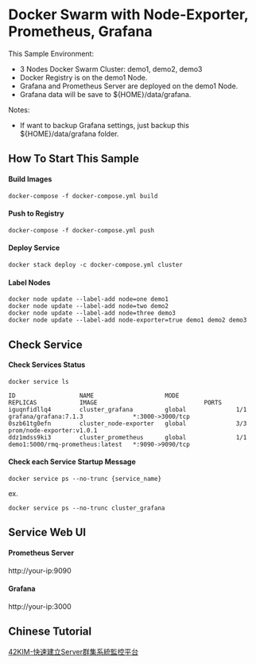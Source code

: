 # Docker Swarm with Node-Exporter, Prometheus, Grafana 

This Sample Environment:

* 3 Nodes Docker Swarm Cluster: demo1, demo2, demo3
* Docker Registry is on the demo1 Node.
* Grafana and Prometheus Server are deployed on the demo1 Node.
* Grafana data will be save to ${HOME}/data/grafana.

Notes:

* If want to backup Grafana settings, just backup this ${HOME}/data/grafana folder.

How To Start This Sample
----

#### Build Images
```shell script
docker-compose -f docker-compose.yml build
```

#### Push to Registry
```shell script
docker-compose -f docker-compose.yml push
```

#### Deploy Service
```shell script
docker stack deploy -c docker-compose.yml cluster
```

#### Label Nodes
```shell script
docker node update --label-add node=one demo1
docker node update --label-add node=two demo2
docker node update --label-add node=three demo3
docker node update --label-add node-exporter=true demo1 demo2 demo3
```

Check Service
----

#### Check Services Status
```shell script
docker service ls
```

```shell script
ID                  NAME                    MODE                REPLICAS            IMAGE                              PORTS
iguqnfidllq4        cluster_grafana         global              1/1                 grafana/grafana:7.1.3              *:3000->3000/tcp
0szb61tg0efn        cluster_node-exporter   global              3/3                 prom/node-exporter:v1.0.1
ddz1mdss9ki3        cluster_prometheus      global              1/1                 demo1:5000/rmq-prometheus:latest   *:9090->9090/tcp
```

#### Check each Service Startup Message
```shell script
docker service ps --no-trunc {service_name}
```
ex. 
```shell script
docker service ps --no-trunc cluster_grafana
```

Service Web UI
----

#### Prometheus Server

http://your-ip:9090

#### Grafana

http://your-ip:3000

Chinese Tutorial
----
[42KIM-快速建立Server群集系統監控平台](https://42kim.com/2020/08/26/1241/)